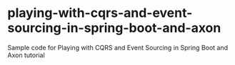 # playing-with-cqrs-and-event-sourcing-in-spring-boot-and-axon
Sample code for Playing with CQRS and Event Sourcing in Spring Boot and Axon tutorial
